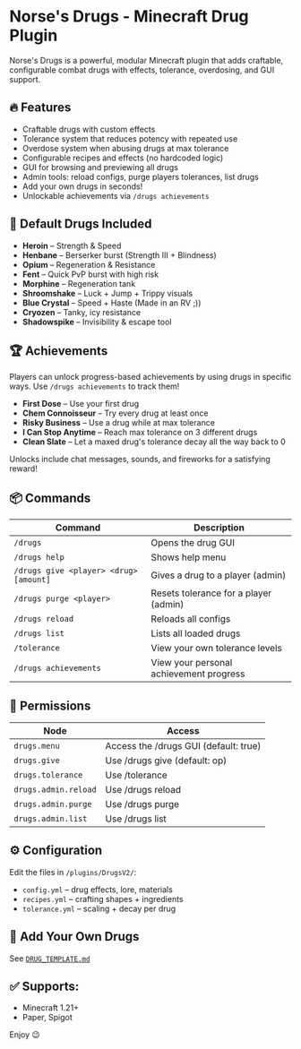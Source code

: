 # Norse's Drugs - Minecraft Drug Plugin

Norse's Drugs is a powerful, modular Minecraft plugin that adds craftable, configurable combat drugs with effects, tolerance, overdosing, and GUI support.

## 🔥 Features
- Craftable drugs with custom effects
- Tolerance system that reduces potency with repeated use
- Overdose system when abusing drugs at max tolerance
- Configurable recipes and effects (no hardcoded logic)
- GUI for browsing and previewing all drugs
- Admin tools: reload configs, purge players tolerances, list drugs
- Add your own drugs in seconds!
- Unlockable achievements via `/drugs achievements`

## 🧪 Default Drugs Included
- **Heroin** – Strength & Speed
- **Henbane** – Berserker burst (Strength III + Blindness)
- **Opium** – Regeneration & Resistance
- **Fent** – Quick PvP burst with high risk
- **Morphine** – Regeneration tank
- **Shroomshake** – Luck + Jump + Trippy visuals
- **Blue Crystal** – Speed + Haste (Made in an RV ;))
- **Cryozen** – Tanky, icy resistance
- **Shadowspike** – Invisibility & escape tool

## 🏆 Achievements

Players can unlock progress-based achievements by using drugs in specific ways. Use `/drugs achievements` to track them!

- **First Dose** – Use your first drug
- **Chem Connoisseur** – Try every drug at least once
- **Risky Business** – Use a drug while at max tolerance
- **I Can Stop Anytime** – Reach max tolerance on 3 different drugs
- **Clean Slate** – Let a maxed drug's tolerance decay all the way back to 0

Unlocks include chat messages, sounds, and fireworks for a satisfying reward!

## 📦 Commands

| Command | Description |
|--------|-------------|
| `/drugs` | Opens the drug GUI |
| `/drugs help` | Shows help menu |
| `/drugs give <player> <drug> [amount]` | Gives a drug to a player (admin) |
| `/drugs purge <player>` | Resets tolerance for a player (admin) |
| `/drugs reload` | Reloads all configs |
| `/drugs list` | Lists all loaded drugs |
| `/tolerance` | View your own tolerance levels |
| `/drugs achievements` | View your personal achievement progress |

## 🔐 Permissions

| Node | Access |
|------|--------|
| `drugs.menu` | Access the /drugs GUI (default: true) |
| `drugs.give` | Use /drugs give (default: op) |
| `drugs.tolerance` | Use /tolerance |
| `drugs.admin.reload` | Use /drugs reload |
| `drugs.admin.purge` | Use /drugs purge |
| `drugs.admin.list` | Use /drugs list |

## ⚙️ Configuration
Edit the files in `/plugins/DrugsV2/`:
- `config.yml` – drug effects, lore, materials
- `recipes.yml` – crafting shapes + ingredients
- `tolerance.yml` – scaling + decay per drug

## 📘 Add Your Own Drugs
See [`DRUG_TEMPLATE.md`](./DRUG_TEMPLATE.md)

## ✅ Supports:
- Minecraft 1.21+
- Paper, Spigot

Enjoy 😉
